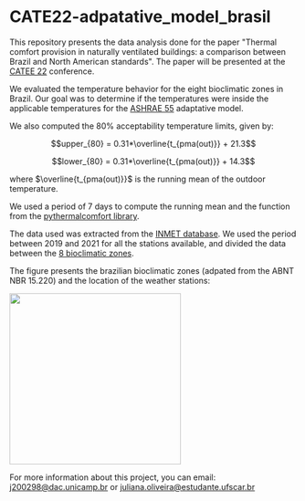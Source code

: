 # CATE22-adpatative_model_brasil

This repository presents the data analysis done for the paper "Thermal comfort provision in naturally ventilated buildings:  a comparison between Brazil and North American standards". The paper will be presented at the [CATEE 22](https://comfortattheextremes.com/september-about/) conference.

We evaluated the temperature behavior for the eight bioclimatic zones in Brazil. Our goal was to determine if the temperatures were inside the applicable temperatures for the [ASHRAE 55](https://www.ashrae.org/technical-resources/bookstore/standard-55-thermal-environmental-conditions-for-human-occupancy) adaptative model.

We also computed the 80% acceptability temperature limits, given by:

$$upper_{80} = 0.31*\overline{t_{pma(out)}} + 21.3$$

$$lower_{80} = 0.31*\overline{t_{pma(out)}} + 14.3$$

where $\overline{t_{pma(out)}}$ is the running mean of the outdoor temperature.

We used a period of 7 days to compute the running mean and the function from the [pythermalcomfort library](https://pypi.org/project/pythermalcomfort/).

The data used was extracted from the [INMET database](https://bdmep.inmet.gov.br/). We used the period between 2019 and 2021 for all the stations available, and divided the data between the [8 bioclimatic zones](https://www.abntcatalogo.com.br/norma.aspx?Q=aXVWUnIvNmh2TStycVVzWFlvQTlyb0hhaVo3NDBFRk8=).

The figure presents the brazilian bioclimatic zones (adpated from the ABNT NBR 15.220) and the location of the weather stations: 

<img src="https://github.com/juliaplazari/CATE22-adpatative_model_brasil/blob/main/bioclimatic_zones_and_weather_stations.png" width="300" />

For more information about this project, you can email: j200298@dac.unicamp.br or juliana.oliveira@estudante.ufscar.br
